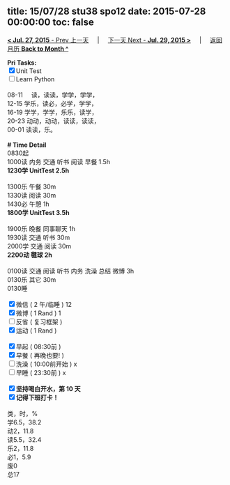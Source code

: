 title: 15/07/28 stu38 spo12
date: 2015-07-28 00:00:00
toc: false
---
[**< Jul. 27, 2015** - Prev 上一天](/lifelogs/2015/07/d27.html) &nbsp; &nbsp; | &nbsp; &nbsp; [下一天 Next - **Jul. 29, 2015 >**](/lifelogs/2015/07/d29.html) &nbsp; &nbsp; |  &nbsp; &nbsp; [返回月历 **Back to Month ^**](/lifelogs/2015/07/index.html)
<br/><div><strong>Pri Tasks:</strong></div><div><input checked="true" type="checkbox"/>Unit Test</div><div><input type="checkbox"/>Learn Python</div><div><div><br clear="none"/></div></div><div>08-11     读，读读，学学，学学，</div><div>12-15 学乐，读必，必学，学学，</div><div>16-19 学学，学学，乐乐，读学，</div><div>20-23 动动，动动，读读，读读，</div><div>00-01 读读，乐。</div><div><br/></div><div><b># Time Detail</b></div><div>0830起</div><div>1000读 内务 交通 听书 阅读 早餐 1.5h</div><div><strong>1230学 UnitTest 2.5h</strong></div><div><br clear="none"/></div><div>1300乐 午餐 30m</div><div>1330读 阅读 30m</div><div>1430必 午憩 1h</div><div><strong>1800学 UnitTest 3.5h</strong></div><div><br clear="none"/></div><div>1900乐 晚餐 同事聊天 1h</div><div>1930读 交通 听书 30m</div><div>2000学 交通 阅读 30m</div><div><b>2200动 毽球 2h</b></div><div><br/></div><div>0100读 交通 阅读 听书 内务 洗澡 总结 微博 3h</div><div>0130乐 其它 30m</div><div>0130睡</div><div><br/></div><div><input checked="true" type="checkbox"/>微信 ( 2 午/临睡 ) 12</div><div><input checked="true" type="checkbox"/>微博 ( 1 Rand ) 1</div><div><input type="checkbox"/>反省 ( 复习框架 ) </div><div><input checked="true" type="checkbox"/>运动 ( 1 Rand ) </div><div><br/></div><div><input checked="true" type="checkbox"/>早起 ( 08:30前 ) </div><div><input checked="true" type="checkbox"/>早餐 ( 再晚也要! ) </div><div><input type="checkbox"/>洗澡 ( 10:00前开始 ) x<br/></div><div><input type="checkbox"/>早睡 ( 23:30前 ) x</div><div><b><br/></b></div><div><b><input checked="true" type="checkbox"/>坚持喝白开水，第 10 天</b></div><div><b><input checked="true" type="checkbox"/></b><b>记得</b><b>下班打卡！</b></div><div><br clear="none"/></div><div>类，时，%<br clear="none"/>学6.5，38.2<br clear="none"/>动2，11.8<br clear="none"/>读5.5，32.4<br clear="none"/>乐2，11.8<br clear="none"/>必1，5.9<br clear="none"/>废0<br clear="none"/>总17</div>